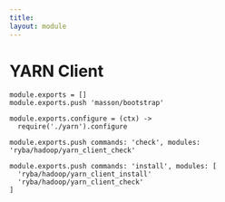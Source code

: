 ```yaml
---
title: 
layout: module
---
```


# YARN Client

    module.exports = []
    module.exports.push 'masson/bootstrap'

    module.exports.configure = (ctx) ->
      require('./yarn').configure

    module.exports.push commands: 'check', modules: 'ryba/hadoop/yarn_client_check'

    module.exports.push commands: 'install', modules: [
      'ryba/hadoop/yarn_client_install'
      'ryba/hadoop/yarn_client_check'
    ]

